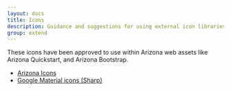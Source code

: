 ```yaml
---
layout: docs
title: Icons
description: Guidance and suggestions for using external icon libraries with Arizona Bootstrap.
group: extend
---
```


These icons have been approved to use within Arizona web assets like Arizona
Quickstart, and Arizona Bootstrap.

- [Arizona Icons](https://github.com/az-digital/az-icons)
- [Google Material icons (Sharp)](https://material.io/resources/icons/?style=sharp)
